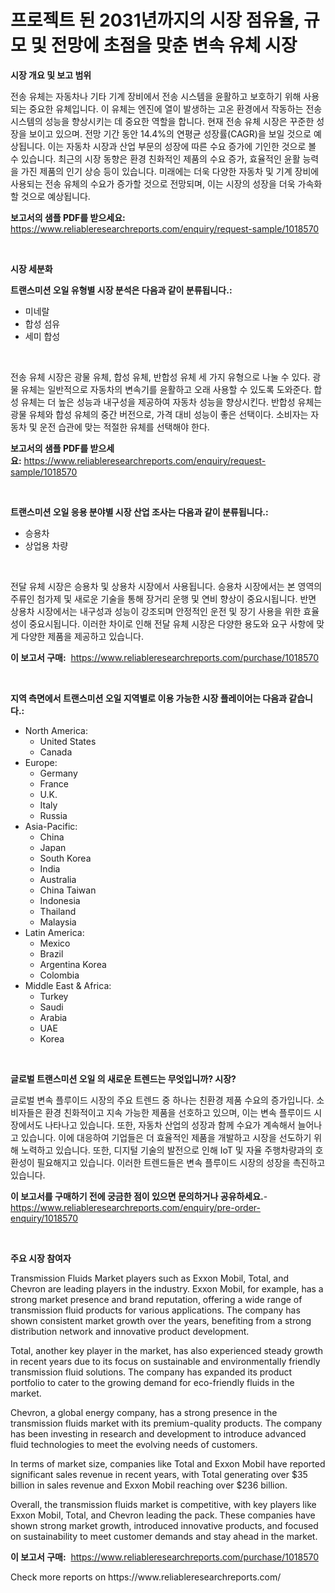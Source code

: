 <p><h1>프로젝트 된 2031년까지의 시장 점유율, 규모 및 전망에 초점을 맞춘 변속 유체 시장</h1></p><p><strong>시장 개요 및 보고 범위</strong></p>
<p><p>전송 유체는 자동차나 기타 기계 장비에서 전송 시스템을 윤활하고 보호하기 위해 사용되는 중요한 유체입니다. 이 유체는 엔진에 열이 발생하는 고온 환경에서 작동하는 전송 시스템의 성능을 향상시키는 데 중요한 역할을 합니다. 현재 전송 유체 시장은 꾸준한 성장을 보이고 있으며. 전망 기간 동안 14.4%의 연평균 성장률(CAGR)을 보일 것으로 예상됩니다. 이는 자동차 시장과 산업 부문의 성장에 따른 수요 증가에 기인한 것으로 볼 수 있습니다. 최근의 시장 동향은 환경 친화적인 제품의 수요 증가, 효율적인 윤활 능력을 가진 제품의 인기 상승 등이 있습니다. 미래에는 더욱 다양한 자동차 및 기계 장비에 사용되는 전송 유체의 수요가 증가할 것으로 전망되며, 이는 시장의 성장을 더욱 가속화할 것으로 예상됩니다.</p></p>
<p><strong>보고서의 샘플 PDF를 받으세요:</strong> <a href="https://www.reliableresearchreports.com/enquiry/request-sample/1018570">https://www.reliableresearchreports.com/enquiry/request-sample/1018570</a></p>
<p>&nbsp;</p>
<p><strong>시장 세분화</strong></p>
<p><strong>트랜스미션 오일 유형별 시장 분석은 다음과 같이 분류됩니다.:</strong></p>
<p><ul><li>미네랄</li><li>합성 섬유</li><li>세미 합성</li></ul></p>
<p>&nbsp;</p>
<p><p>전송 유체 시장은 광물 유체, 합성 유체, 반합성 유체 세 가지 유형으로 나눌 수 있다. 광물 유체는 일반적으로 자동차의 변속기를 윤활하고 오래 사용할 수 있도록 도와준다. 합성 유체는 더 높은 성능과 내구성을 제공하여 자동차 성능을 향상시킨다. 반합성 유체는 광물 유체와 합성 유체의 중간 버전으로, 가격 대비 성능이 좋은 선택이다. 소비자는 자동차 및 운전 습관에 맞는 적절한 유체를 선택해야 한다.</p></p>
<p><strong>보고서의 샘플 PDF를 받으세요:</strong>&nbsp;<a href="https://www.reliableresearchreports.com/enquiry/request-sample/1018570">https://www.reliableresearchreports.com/enquiry/request-sample/1018570</a></p>
<p>&nbsp;</p>
<p><strong> 트랜스미션 오일 응용 분야별 시장 산업 조사는 다음과 같이 분류됩니다.:</strong></p>
<p><ul><li>승용차</li><li>상업용 차량</li></ul></p>
<p>&nbsp;</p>
<p><p>전달 유체 시장은 승용차 및 상용차 시장에서 사용됩니다. 승용차 시장에서는 본 영역의 주류인 첨가제 및 새로운 기술을 통해 장거리 운행 및 연비 향상이 중요시됩니다. 반면 상용차 시장에서는 내구성과 성능이 강조되며 안정적인 운전 및 장기 사용을 위한 효율성이 중요시됩니다. 이러한 차이로 인해 전달 유체 시장은 다양한 용도와 요구 사항에 맞게 다양한 제품을 제공하고 있습니다.</p></p>
<p><strong>이 보고서 구매:</strong>&nbsp; <a href="https://www.reliableresearchreports.com/purchase/1018570">https://www.reliableresearchreports.com/purchase/1018570</a></p>
<p>&nbsp;</p>
<p><strong>지역 측면에서 트랜스미션 오일 지역별로 이용 가능한 시장 플레이어는 다음과 같습니다.:</strong></p>
<p><ul>
    <li>
        North America:
        <ul>
            <li>United States</li>
            <li>Canada</li>
        </ul>
    </li>
    <li>
        Europe:
        <ul>
            <li>Germany</li>
            <li>France</li>
            <li>U.K.</li>
            <li>Italy</li>
            <li>Russia</li>
        </ul>
    </li>
    <li>
        Asia-Pacific:
        <ul>
            <li>China</li>
            <li>Japan</li>
            <li>South Korea</li>
            <li>India</li>
            <li>Australia</li>
            <li>China Taiwan</li>
            <li>Indonesia</li>
            <li>Thailand</li>
            <li>Malaysia</li>
        </ul>
    </li>
    <li>
        Latin America:
        <ul>
            <li>Mexico</li>
            <li>Brazil</li>
            <li>Argentina Korea</li>
            <li>Colombia</li>
        </ul>
    </li>
    <li>
        Middle East & Africa:
        <ul>
            <li>Turkey</li>
            <li>Saudi</li>
            <li>Arabia</li>
            <li>UAE</li>
            <li>Korea</li>
        </ul>
    </li>
    </ul></p>
<p>&nbsp;</p>
<p><strong>글로벌 트랜스미션 오일 의 새로운 트렌드는 무엇입니까? 시장?</strong></p>
<p><p>글로벌 변속 플루이드 시장의 주요 트렌드 중 하나는 친환경 제품 수요의 증가입니다. 소비자들은 환경 친화적이고 지속 가능한 제품을 선호하고 있으며, 이는 변속 플루이드 시장에서도 나타나고 있습니다. 또한, 자동차 산업의 성장과 함께 수요가 계속해서 늘어나고 있습니다. 이에 대응하여 기업들은 더 효율적인 제품을 개발하고 시장을 선도하기 위해 노력하고 있습니다. 또한, 디지털 기술의 발전으로 인해 IoT 및 자율 주행차량과의 호환성이 필요해지고 있습니다. 이러한 트렌드들은 변속 플루이드 시장의 성장을 촉진하고 있습니다.</p></p>
<p><strong>이 보고서를 구매하기 전에 궁금한 점이 있으면 문의하거나 공유하세요.</strong>- <a href="https://www.reliableresearchreports.com/enquiry/pre-order-enquiry/1018570">https://www.reliableresearchreports.com/enquiry/pre-order-enquiry/1018570</a></p>
<p>&nbsp;</p>
<p><strong>주요 시장 참여자</strong></p>
<p><p>Transmission Fluids Market players such as Exxon Mobil, Total, and Chevron are leading players in the industry. Exxon Mobil, for example, has a strong market presence and brand reputation, offering a wide range of transmission fluid products for various applications. The company has shown consistent market growth over the years, benefiting from a strong distribution network and innovative product development.</p><p>Total, another key player in the market, has also experienced steady growth in recent years due to its focus on sustainable and environmentally friendly transmission fluid solutions. The company has expanded its product portfolio to cater to the growing demand for eco-friendly fluids in the market.</p><p>Chevron, a global energy company, has a strong presence in the transmission fluids market with its premium-quality products. The company has been investing in research and development to introduce advanced fluid technologies to meet the evolving needs of customers.</p><p>In terms of market size, companies like Total and Exxon Mobil have reported significant sales revenue in recent years, with Total generating over $35 billion in sales revenue and Exxon Mobil reaching over $236 billion.</p><p>Overall, the transmission fluids market is competitive, with key players like Exxon Mobil, Total, and Chevron leading the pack. These companies have shown strong market growth, introduced innovative products, and focused on sustainability to meet customer demands and stay ahead in the market.</p></p>
<p><strong>이 보고서 구매:</strong>&nbsp;&nbsp;<a href="https://www.reliableresearchreports.com/purchase/1018570">https://www.reliableresearchreports.com/purchase/1018570</a></p>
<p>Check more reports on https://www.reliableresearchreports.com/</p>
